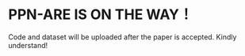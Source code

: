 # PPN-ARE IS ON THE WAY！

Code and dataset will be uploaded after the paper is accepted. 
Kindly understand!
